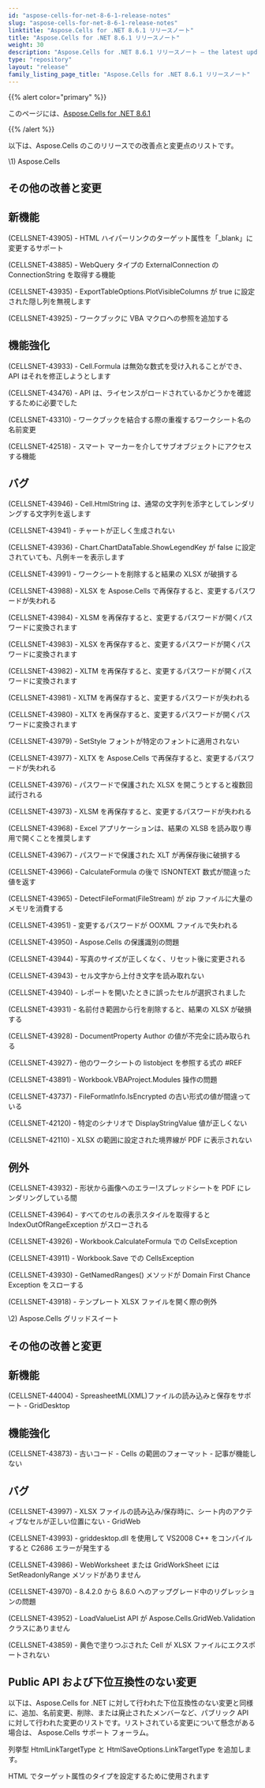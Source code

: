 ```yaml
---
id: "aspose-cells-for-net-8-6-1-release-notes"
slug: "aspose-cells-for-net-8-6-1-release-notes"
linktitle: "Aspose.Cells for .NET 8.6.1 リリースノート"
title: "Aspose.Cells for .NET 8.6.1 リリースノート"
weight: 30
description: "Aspose.Cells for .NET 8.6.1 リリースノート – the latest updates and fixes."
type: "repository"
layout: "release"
family_listing_page_title: "Aspose.Cells for .NET 8.6.1 リリースノート"
---
```

{{% alert color="primary" %}} 

このページには、[Aspose.Cells for .NET 8.6.1](https://releases.aspose.com/cells/net/new-releases/aspose.cells-for-.net-8.6.1/)

{{% /alert %}} 

以下は、Aspose.Cells のこのリリースでの改善点と変更点のリストです。



\1) Aspose.Cells 


## **その他の改善と変更**

## **新機能**


 (CELLSNET-43905) - HTML ハイパーリンクのターゲット属性を「_blank」に変更するサポート

(CELLSNET-43885) - WebQuery タイプの ExternalConnection の ConnectionString を取得する機能

(CELLSNET-43935) - ExportTableOptions.PlotVisibleColumns が true に設定された隠し列を無視します

(CELLSNET-43925) - ワークブックに VBA マクロへの参照を追加する


## **機能強化**


(CELLSNET-43933) - Cell.Formula は無効な数式を受け入れることができ、API はそれを修正しようとします

(CELLSNET-43476) - API は、ライセンスがロードされているかどうかを確認するために必要でした

(CELLSNET-43310) - ワークブックを結合する際の重複するワークシート名の名前変更

(CELLSNET-42518) - スマート マーカーを介してサブオブジェクトにアクセスする機能


## **バグ**


(CELLSNET-43946) - Cell.HtmlString は、通常の文字列を添字としてレンダリングする文字列を返します

(CELLSNET-43941) - チャートが正しく生成されない

(CELLSNET-43936) - Chart.ChartDataTable.ShowLegendKey が false に設定されていても、凡例キーを表示します

(CELLSNET-43991) - ワークシートを削除すると結果の XLSX が破損する

(CELLSNET-43988) - XLSX を Aspose.Cells で再保存すると、変更するパスワードが失われる

(CELLSNET-43984) - XLSM を再保存すると、変更するパスワードが開くパスワードに変換されます

(CELLSNET-43983) - XLSX を再保存すると、変更するパスワードが開くパスワードに変換されます

(CELLSNET-43982) - XLTM を再保存すると、変更するパスワードが開くパスワードに変換されます

(CELLSNET-43981) - XLTM を再保存すると、変更するパスワードが失われる

(CELLSNET-43980) - XLTX を再保存すると、変更するパスワードが開くパスワードに変換されます

(CELLSNET-43979) - SetStyle フォントが特定のフォントに適用されない

(CELLSNET-43977) - XLTX を Aspose.Cells で再保存すると、変更するパスワードが失われる

(CELLSNET-43976) - パスワードで保護された XLSX を開こうとすると複数回試行される

(CELLSNET-43973) - XLSM を再保存すると、変更するパスワードが失われる

(CELLSNET-43968) - Excel アプリケーションは、結果の XLSB を読み取り専用で開くことを推奨します

(CELLSNET-43967) - パスワードで保護された XLT が再保存後に破損する

(CELLSNET-43966) - CalculateFormula の後で ISNONTEXT 数式が間違った値を返す

(CELLSNET-43965) - DetectFileFormat(FileStream) が zip ファイルに大量のメモリを消費する

(CELLSNET-43951) - 変更するパスワードが OOXML ファイルで失われる

(CELLSNET-43950) - Aspose.Cells の保護識別の問題

(CELLSNET-43944) - 写真のサイズが正しくなく、リセット後に変更される

(CELLSNET-43943) - セル文字から上付き文字を読み取れない

(CELLSNET-43940) - レポートを開いたときに誤ったセルが選択されました

(CELLSNET-43931) - 名前付き範囲から行を削除すると、結果の XLSX が破損する

(CELLSNET-43928) - DocumentProperty Author の値が不完全に読み取られる

(CELLSNET-43927) - 他のワークシートの listobject を参照する式の #REF

 (CELLSNET-43891) - Workbook.VBAProject.Modules 操作の問題

(CELLSNET-43737) - FileFormatInfo.IsEncrypted の古い形式の値が間違っている

(CELLSNET-42120) - 特定のシナリオで DisplayStringValue 値が正しくない

(CELLSNET-42110) - XLSX の範囲に設定された境界線が PDF に表示されない


## **例外**


(CELLSNET-43932) - 形状から画像へのエラー!スプレッドシートを PDF にレンダリングしている間

(CELLSNET-43964) - すべてのセルの表示スタイルを取得すると IndexOutOfRangeException がスローされる

(CELLSNET-43926) - Workbook.CalculateFormula での CellsException

 (CELLSNET-43911) - Workbook.Save での CellsException

 (CELLSNET-43930) - GetNamedRanges() メソッドが Domain First Chance Exception をスローする

(CELLSNET-43918) - テンプレート XLSX ファイルを開く際の例外



 \2) Aspose.Cells グリッドスイート


## **その他の改善と変更**

## **新機能**


(CELLSNET-44004) - SpreasheetML(XML)ファイルの読み込みと保存をサポート - GridDesktop


## **機能強化**


 (CELLSNET-43873) - 古いコード - Cells の範囲のフォーマット - 記事が機能しない


## **バグ**


(CELLSNET-43997) - XLSX ファイルの読み込み/保存時に、シート内のアクティブなセルが正しい位置にない - GridWeb

 (CELLSNET-43993) - griddesktop.dll を使用して VS2008 C++ をコンパイルすると C2686 エラーが発生する

(CELLSNET-43986) - WebWorksheet または GridWorkSheet には SetReadonlyRange メソッドがありません

(CELLSNET-43970) - 8.4.2.0 から 8.6.0 へのアップグレード中のリグレッションの問題

(CELLSNET-43952) - LoadValueList API が Aspose.Cells.GridWeb.Validation クラスにありません

(CELLSNET-43859) - 黄色で塗りつぶされた Cell が XLSX ファイルにエクスポートされない


## **Public API および下位互換性のない変更**


以下は、Aspose.Cells for .NET に対して行われた下位互換性のない変更と同様に、追加、名前変更、削除、または廃止されたメンバーなど、パブリック API に対して行われた変更のリストです。リストされている変更について懸念がある場合は、 Aspose.Cells サポート フォーラム。



列挙型 HtmlLinkTargetType と HtmlSaveOptions.LinkTargetType を追加します。

 HTML でターゲット属性のタイプを設定するために使用されます

